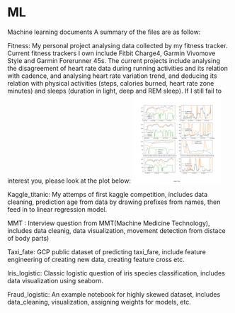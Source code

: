 # ML
Machine learning documents
A summary of the files are as follow:

Fitness: My personal project analysing data collected by my fitness tracker. Current fitness trackers I own include Fitbit Charge4, Garmin Vivomove Style and Garmin Forerunner 45s.
The current projects include analysing the disagreement of heart rate data during running activities and its relation with cadence, and analysing heart rate variation trend, and deducing its relation with physical activities (steps, calories burned, heart rate zone minutes) and sleeps (duration in light, deep and REM sleep).
If I still fail to interest you, please look at the plot below:
<img src='./Fitness/cadence_plot.png' width=200>

Kaggle_titanic: My attemps of first kaggle competition, includes data cleaning, prediction age from data by drawing prefixes from names, then feed in to linear regression model.

MMT : Interview question from MMT(Machine Medicine Technology), includes data cleanig, data visualization, movement detection from distace of body parts)

Taxi_fate: GCP public dataset of predicting taxi_fare, include feature engineering of creating new data, creating feature cross etc.

Iris_logistic: Classic logistic question of iris species classification, includes data visualization using seaborn.

Fraud_logistic: An example notebook for highly skewed dataset, includes data_cleaning, visualization, assigning weights for models, etc.
